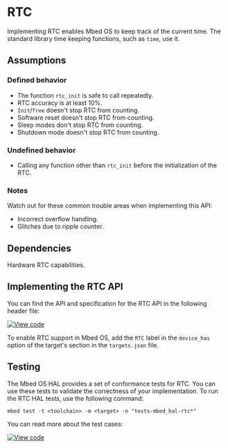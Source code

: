 <h1 id="rtc-port">RTC</h1>

Implementing RTC enables Mbed OS to keep track of the current time. The standard library time keeping functions, such as `time`, use it.

## Assumptions

### Defined behavior

- The function `rtc_init` is safe to call repeatedly.
- RTC accuracy is at least 10%.
- `Init`/`free` doesn't stop RTC from counting.
- Software reset doesn't stop RTC from counting.
- Sleep modes don't stop RTC from counting.
- Shutdown mode doesn't stop RTC from counting.

### Undefined behavior

- Calling any function other than `rtc_init` before the initialization of the RTC.

### Notes

Watch out for these common trouble areas when implementing this API:

- Incorrect overflow handling.
- Glitches due to ripple counter.

## Dependencies

Hardware RTC capabilities.

## Implementing the RTC API

You can find the API and specification for the RTC API in the following header file:

[![View code](https://www.mbed.com/embed/?type=library)](https://os.mbed.com/docs/v5.11/mbed-os-api-doxy/group__hal__rtc.html)

To enable RTC support in Mbed OS, add the `RTC` label in the `device_has` option of the target's section in the `targets.json` file.

## Testing

The Mbed OS HAL provides a set of conformance tests for RTC. You can use these tests to validate the correctness of your implementation. To run the RTC HAL tests, use the following command:

```
mbed test -t <toolchain> -m <target> -n "tests-mbed_hal-rtc*"
```

You can read more about the test cases:

 [![View code](https://www.mbed.com/embed/?type=library)](https://os.mbed.com/docs/v5.11/mbed-os-api-doxy/group__hal__rtc__tests.html)
